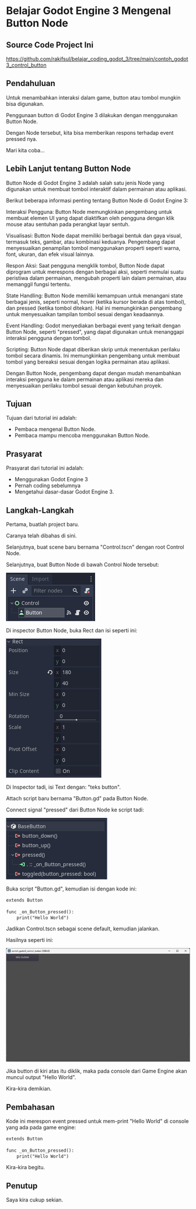 # Belajar Godot Engine 3 Mengenal Button Node

## Source Code Project Ini

https://github.com/rakifsul/belajar_coding_godot_3/tree/main/contoh_godot3_control_button

## Pendahuluan

Untuk menambahkan interaksi dalam game, button atau tombol mungkin bisa digunakan.

Penggunaan button di Godot Engine 3 dilakukan dengan menggunakan Button Node.

Dengan Node tersebut, kita bisa memberikan respons terhadap event pressed nya.

Mari kita coba...

## Lebih Lanjut tentang Button Node

Button Node di Godot Engine 3 adalah salah satu jenis Node yang digunakan untuk membuat tombol interaktif dalam permainan atau aplikasi.

Berikut beberapa informasi penting tentang Button Node di Godot Engine 3:

Interaksi Pengguna: Button Node memungkinkan pengembang untuk membuat elemen UI yang dapat diaktifkan oleh pengguna dengan klik mouse atau sentuhan pada perangkat layar sentuh.

Visualisasi: Button Node dapat memiliki berbagai bentuk dan gaya visual, termasuk teks, gambar, atau kombinasi keduanya. Pengembang dapat menyesuaikan penampilan tombol menggunakan properti seperti warna, font, ukuran, dan efek visual lainnya.

Respon Aksi: Saat pengguna mengklik tombol, Button Node dapat diprogram untuk merespons dengan berbagai aksi, seperti memulai suatu peristiwa dalam permainan, mengubah properti lain dalam permainan, atau memanggil fungsi tertentu.

State Handling: Button Node memiliki kemampuan untuk menangani state berbagai jenis, seperti normal, hover (ketika kursor berada di atas tombol), dan pressed (ketika tombol ditekan). Hal ini memungkinkan pengembang untuk menyesuaikan tampilan tombol sesuai dengan keadaannya.

Event Handling: Godot menyediakan berbagai event yang terkait dengan Button Node, seperti "pressed", yang dapat digunakan untuk menanggapi interaksi pengguna dengan tombol.

Scripting: Button Node dapat diberikan skrip untuk menentukan perilaku tombol secara dinamis. Ini memungkinkan pengembang untuk membuat tombol yang bereaksi sesuai dengan logika permainan atau aplikasi.

Dengan Button Node, pengembang dapat dengan mudah menambahkan interaksi pengguna ke dalam permainan atau aplikasi mereka dan menyesuaikan perilaku tombol sesuai dengan kebutuhan proyek.

## Tujuan

Tujuan dari tutorial ini adalah:

-   Pembaca mengenal Button Node.
-   Pembaca mampu mencoba menggunakan Button Node.

## Prasyarat

Prasyarat dari tutorial ini adalah:

-   Menggunakan Godot Engine 3
-   Pernah coding sebelumnya
-   Mengetahui dasar-dasar Godot Engine 3.

## Langkah-Langkah

Pertama, buatlah project baru.

Caranya telah dibahas di sini.

Selanjutnya, buat scene baru bernama "Control.tscn" dengan root Control Node.

Selanjutnya, buat Button Node di bawah Control Node tersebut:

![Langkah 1](./contoh_godot3_control_button/.md_asset/langkah_1.png)

Di inspector Button Node, buka Rect dan isi seperti ini:

![Langkah 2](./contoh_godot3_control_button/.md_asset/langkah_2.png)

Di Inspector tadi, isi Text dengan: "teks button".

Attach script baru bernama "Button.gd" pada Button Node.

Connect signal "pressed" dari Button Node ke script tadi:

![Langkah 3](./contoh_godot3_control_button/.md_asset/langkah_3.png)

Buka script "Button.gd", kemudian isi dengan kode ini:

```
extends Button

func _on_Button_pressed():
	print("Hello World")
```

Jadikan Control.tscn sebagai scene default, kemudian jalankan.

Hasilnya seperti ini:

![Langkah 4](./contoh_godot3_control_button/.md_asset/langkah_4.png)

Jika button di kiri atas itu diklik, maka pada console dari Game Engine akan muncul output "Hello World".

Kira-kira demikian.

## Pembahasan

Kode ini merespon event pressed untuk mem-print "Hello World" di console yang ada pada game engine:

```
extends Button

func _on_Button_pressed():
	print("Hello World")
```

Kira-kira begitu.

## Penutup

Saya kira cukup sekian.
